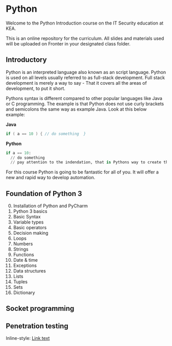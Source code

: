 # Python

Welcome to the Python Introduction course on the IT Security education at KEA.

This is an online repository for the curriculum. All slides and materials used will be uploaded on Fronter in your designated class folder. 


## Introductory 
Python is an interpreted language also known as an script language. Python is used on all levels usually referred to as full-stack development. Full stack development is merely a way to say - That it covers all the areas of development, to put it short.

Pythons syntax is different compared to other popular languages like Java or C programming. The example is that Python does not use curly brackets and semicolons the same way as example Java. Look at this below example:

**Java**
```java
if ( a == 10 ) { // do something  }
```
**Python**
```python
if a == 10:
  // do something
  // pay attention to the indendation, that is Pythons way to create the scope for the code
```

For this course Python is going to be fantastic for all of you. It will offer a new and rapid way to develop automation.


## Foundation of Python 3
0. Installation of Python and PyCharm
1. Python 3 basics
2. Basic Syntax
3. Variable types
4. Basic operators
5. Decision making
6. Loops
7. Numbers
8. Strings
9. Functions
10. Date & time
11. Exceptions
12. Data structures
13. Lists
14. Tuples
15. Sets
16. Dictionary



## Socket programming

## Penetration testing



Inline-style: 
[Link text](https://github.com/IT-SEC-2018-SPRING/Python/blob/master/tester)

